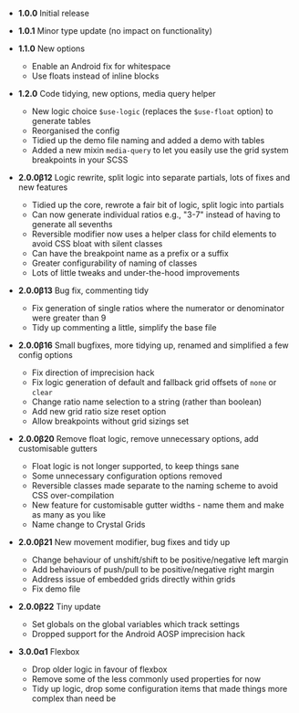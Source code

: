 * **1.0.0** Initial release

* **1.0.1** Minor type update (no impact on functionality)

* **1.1.0** New options
    * Enable an Android fix for whitespace
    * Use floats instead of inline blocks

* **1.2.0** Code tidying, new options, media query helper
    * New logic choice `$use-logic` (replaces the `$use-float` option) to generate tables
    * Reorganised the config
    * Tidied up the demo file naming and added a demo with tables
    * Added a new mixin `media-query` to let you easily use the grid system breakpoints in your SCSS

* **2.0.0β12** Logic rewrite, split logic into separate partials, lots of fixes and new features
    * Tidied up the core, rewrote a fair bit of logic, split logic into partials
    * Can now generate individual ratios e.g., "3-7" instead of having to generate all sevenths
    * Reversible modifier now uses a helper class for child elements to avoid CSS bloat with silent classes
    * Can have the breakpoint name as a prefix or a suffix
    * Greater configurability of naming of classes
    * Lots of little tweaks and under-the-hood improvements

* **2.0.0β13** Bug fix, commenting tidy
    * Fix generation of single ratios where the numerator or denominator were greater than 9
    * Tidy up commenting a little, simplify the base file

* **2.0.0β16** Small bugfixes, more tidying up, renamed and simplified a few config options
    * Fix direction of imprecision hack
    * Fix logic generation of default and fallback grid offsets of `none` or `clear`
    * Change ratio name selection to a string (rather than boolean)
    * Add new grid ratio size reset option
    * Allow breakpoints without grid sizings set

* **2.0.0β20** Remove float logic, remove unnecessary options, add customisable gutters
    * Float logic is not longer supported, to keep things sane
    * Some unnecessary configuration options removed
    * Reversible classes made separate to the naming scheme to avoid CSS over-compilation
    * New feature for customisable gutter widths - name them and make as many as you like
    * Name change to Crystal Grids

* **2.0.0β21** New movement modifier, bug fixes and tidy up
    * Change behaviour of unshift/shift to be positive/negative left margin
    * Add behaviours of push/pull to be positive/negative right margin
    * Address issue of embedded grids directly within grids
    * Fix demo file

* **2.0.0β22** Tiny update
    * Set globals on the global variables which track settings
    * Dropped support for the Android AOSP imprecision hack

* **3.0.0α1** Flexbox
    * Drop older logic in favour of flexbox
    * Remove some of the less commonly used properties for now
    * Tidy up logic, drop some configuration items that made things more complex than need be
